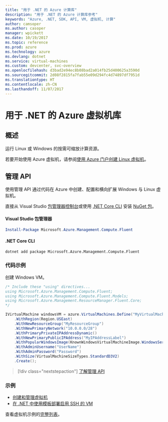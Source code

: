 ```yaml
---
title: "用于 .NET 的 Azure 计算库"
description: "用于 .NET 的 Azure 计算库参考"
keywords: "Azure, .NET, SDK, API, VM, 虚拟机, 计算"
author: camsoper
ms.author: casoper
manager: wpickett
ms.date: 10/19/2017
ms.topic: reference
ms.prod: azure
ms.technology: azure
ms.devlang: dotnet
ms.service: virtual-machines
ms.custom: devcenter, svc-overview
ms.openlocfilehash: d3bad2e94ec8b08bad2a014fb25d400625a3590d
ms.sourcegitcommit: 2d08f2815fa7fab55e09d294fc4d74897df7951d
ms.translationtype: HT
ms.contentlocale: zh-CN
ms.lasthandoff: 11/07/2017
---
```

# <a name="azure-virtual-machine-libraries-for-net"></a>用于 .NET 的 Azure 虚拟机库

## <a name="overview"></a>概述

运行 Linux 或 Windows 的按需可缩放计算资源。

若要开始使用 Azure 虚拟机，请参阅[使用 Azure 门户创建 Linux 虚拟机](https://review.docs.microsoft.com/en-us/azure/virtual-machines/linux/quick-create-portal)。

## <a name="management-apis"></a>管理 API

使用管理 API 通过代码在 Azure 中创建、配置和横向扩展 Windows 与 Linux 虚拟机。

直接从 Visual Studio [包管理器控制台][PackageManager]或使用 [.NET Core CLI][DotNetCLI] 安装 [NuGet 包](https://www.nuget.org/packages/Microsoft.Azure.Management.Compute.Fluent)。

#### <a name="visual-studio-package-manager"></a>Visual Studio 包管理器

```powershell
Install-Package Microsoft.Azure.Management.Compute.Fluent
```

#### <a name="net-core-cli"></a>.NET Core CLI

```bash
dotnet add package Microsoft.Azure.Management.Compute.Fluent
```

### <a name="code-example"></a>代码示例

创建 Windows VM。

```csharp
/* Include these "using" directives...
using Microsoft.Azure.Management.Compute.Fluent;
using Microsoft.Azure.Management.Compute.Fluent.Models;
using Microsoft.Azure.Management.ResourceManager.Fluent.Core;
*/

IVirtualMachine windowsVM = azure.VirtualMachines.Define("MyVirtualMachine")
    .WithRegion(Region.USEast)
    .WithNewResourceGroup("MyResourceGroup")
    .WithNewPrimaryNetwork("10.0.0.0/28")
    .WithPrimaryPrivateIPAddressDynamic()
    .WithNewPrimaryPublicIPAddress("MyIPAddressLabel")
    .WithPopularWindowsImage(KnownWindowsVirtualMachineImage.WindowsServer2012R2Datacenter)
    .WithAdminUsername("UserName")
    .WithAdminPassword("Password")
    .WithSize(VirtualMachineSizeTypes.StandardD3V2)
    .Create();
```

> [!div class="nextstepaction"]
> [了解管理 API](https://docs.microsoft.com/en-us/dotnet/api/overview/azure/virtualmachines/management?view=azure-dotnet)

### <a name="samples"></a>示例

* [创建和管理虚拟机](/dotnet/azure/dotnet-sdk-azure-virtual-machine-samples)
* [在 .NET 中使用模板部署启用 SSH 的 VM](https://azure.microsoft.com/en-us/resources/samples/resource-manager-dotnet-template-deployment/)

查看虚拟机示例的[完整列表](https://azure.microsoft.com/en-us/resources/samples/?platform=dotnet&term=VM)。

[PackageManager]: https://docs.microsoft.com/nuget/tools/package-manager-console
[DotNetCLI]: https://docs.microsoft.com/dotnet/core/tools/dotnet-add-package
